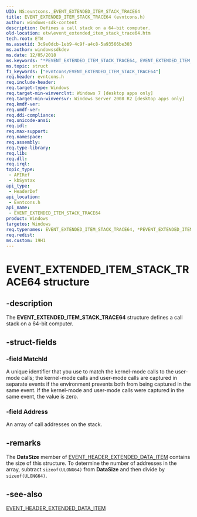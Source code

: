 ```yaml
---
UID: NS:evntcons._EVENT_EXTENDED_ITEM_STACK_TRACE64
title: EVENT_EXTENDED_ITEM_STACK_TRACE64 (evntcons.h)
author: windows-sdk-content
description: Defines a call stack on a 64-bit computer.
old-location: etw\event_extended_item_stack_trace64.htm
tech.root: ETW
ms.assetid: 3c9e0dcb-1eb9-4c9f-a4c8-5a93566be303
ms.author: windowssdkdev
ms.date: 12/05/2018
ms.keywords: "*PEVENT_EXTENDED_ITEM_STACK_TRACE64, EVENT_EXTENDED_ITEM_STACK_TRACE64, EVENT_EXTENDED_ITEM_STACK_TRACE64 structure [ETW], PEVENT_EXTENDED_ITEM_STACK_TRACE64, PEVENT_EXTENDED_ITEM_STACK_TRACE64 structure pointer [ETW], etw.event_extended_item_stack_trace64, evntcons/EVENT_EXTENDED_ITEM_STACK_TRACE64, evntcons/PEVENT_EXTENDED_ITEM_STACK_TRACE64"
ms.topic: struct
f1_keywords: ["evntcons/EVENT_EXTENDED_ITEM_STACK_TRACE64"]
req.header: evntcons.h
req.include-header: 
req.target-type: Windows
req.target-min-winverclnt: Windows 7 [desktop apps only]
req.target-min-winversvr: Windows Server 2008 R2 [desktop apps only]
req.kmdf-ver: 
req.umdf-ver: 
req.ddi-compliance: 
req.unicode-ansi: 
req.idl: 
req.max-support: 
req.namespace: 
req.assembly: 
req.type-library: 
req.lib: 
req.dll: 
req.irql: 
topic_type:
 - APIRef
 - kbSyntax
api_type:
 - HeaderDef
api_location:
 - Evntcons.h
api_name:
 - EVENT_EXTENDED_ITEM_STACK_TRACE64
product: Windows
targetos: Windows
req.typenames: EVENT_EXTENDED_ITEM_STACK_TRACE64, *PEVENT_EXTENDED_ITEM_STACK_TRACE64
req.redist: 
ms.custom: 19H1
---
```


# EVENT_EXTENDED_ITEM_STACK_TRACE64 structure


## -description


The  <b>EVENT_EXTENDED_ITEM_STACK_TRACE64</b> structure defines a call stack on a 64-bit computer.


## -struct-fields




### -field MatchId

A unique identifier that you use to match the kernel-mode calls to the user-mode calls; the kernel-mode calls and user-mode calls are captured in separate events if the environment prevents both from being captured in the same event. If the kernel-mode and user-mode calls were captured in the same event, the value is zero.


### -field Address

An array of call addresses on the stack.


## -remarks



The <b>DataSize</b> member of <a href="https://docs.microsoft.com/windows/desktop/api/evntcons/ns-evntcons-_event_header_extended_data_item">EVENT_HEADER_EXTENDED_DATA_ITEM</a> contains the size of this structure. To determine the number of addresses in the array, subtract <code>sizeof(ULONG64)</code> from <b>DataSize</b> and then divide by <code>sizeof(ULONG64)</code>.




## -see-also




<a href="https://docs.microsoft.com/windows/desktop/api/evntcons/ns-evntcons-_event_header_extended_data_item">EVENT_HEADER_EXTENDED_DATA_ITEM</a>
 

 

